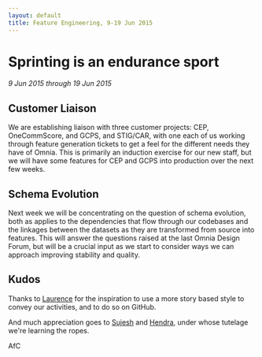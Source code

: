 ```yaml
---
layout: default
title: Feature Engineering, 9-19 Jun 2015
---
```


Sprinting is an endurance sport
===============================

_9 Jun 2015 through 19 Jun 2015_

Customer Liaison
---------------

We are establishing liaison with three customer projects: CEP, OneCommScore, and
GCPS, and STIG/CAR, with one each of us working through feature generation tickets to get a feel for the different needs they have of Omnia. This is primarily an induction exercise for our new staff, but we will have some features for CEP and GCPS into production over the next few weeks.

Schema Evolution
----------------

Next week we will be concentrating on the question of schema evolution, both as applies to the dependencies that flow through our codebases and the linkages between the datasets as they are transformed from source into features. This will answer the questions raised at the last Omnia Design Forum, but will be a crucial input as we start to consider ways we can approach improving stability and quality.

Kudos
-----

Thanks to [Laurence](https://github.com/laurencer) for the inspiration to use a more story based style to convey our activities, and to do so on GitHub.

And much appreciation goes to [Sujesh](https://github.com/sujeshce) and [Hendra](https://github.com/hendrasuryanto), under whose tutelage we're learning the ropes.

AfC

